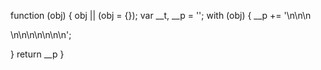 function (obj) {
obj || (obj = {});
var __t, __p = '';
with (obj) {
__p += '<!--#include virtual="header.htm" -->\n\n\n<xmp theme="united" style="display:none;">\n\n' +
((__t = ( marker )) == null ? '' : __t) +
'\n\n</xmp>\n\n<script src="http://strapdownjs.com/v/0.2/strapdown.js"></script>\n\n\n<!--#include virtual="footer.htm" -->\n\n';

}
return __p
}